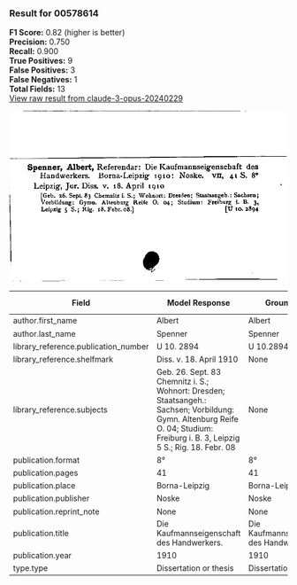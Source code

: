 ### Result for 00578614
**F1 Score:** 0.82 (higher is better)<br>**Precision:** 0.750<br>**Recall:** 0.900<br>**True Positives:** 9<br>**False Positives:** 3<br>**False Negatives:** 1<br>**Total Fields:** 13<br>[View raw result from claude-3-opus-20240229](https://github.com/RISE-UNIBAS/humanities_data_benchmark/blob/main/results/2025-09-02/T0145/request_T0145_00578614.json)

<img src="https://github.com/RISE-UNIBAS/humanities_data_benchmark/blob/main/benchmarks/zettelkatalog/images/00578614.jpg?raw=true" alt="00578614" width="600px">

| Field | Model Response | Ground Truth | Fuzzy Score | Match |
|-------|----------------|--------------|-------------|-------|
| author.first_name | Albert | Albert | 1.000 | ✅ |
| author.last_name | Spenner | Spenner | 1.000 | ✅ |
| library_reference.publication_number | U 10. 2894 | U 10.2894 | 0.947 | ❌ |
| library_reference.shelfmark | Diss. v. 18. April 1910 | None | 0.000 | ❌ |
| library_reference.subjects | Geb. 26. Sept. 83 Chemnitz i. S.; Wohnort: Dresden; Staatsangeh.: Sachsen; Vorbildung: Gymn. Altenburg Reife O. 04; Studium: Freiburg i. B. 3, Leipzig 5 S.; Rig. 18. Febr. 08 | None | 0.000 | ❌ |
| publication.format | 8° | 8° | 1.000 | ✅ |
| publication.pages | 41 | 41 | 1.000 | ✅ |
| publication.place | Borna-Leipzig | Borna-Leipzig | 1.000 | ✅ |
| publication.publisher | Noske | Noske | 1.000 | ✅ |
| publication.reprint_note | None | None | 1.000 | ✅ |
| publication.title | Die Kaufmannseigenschaft des Handwerkers. | Die Kaufmannseigenschaft des Handwerkers | 0.988 | ✅ |
| publication.year | 1910 | 1910 | 1.000 | ✅ |
| type.type | Dissertation or thesis | Dissertation or thesis | 1.000 | ✅ |
